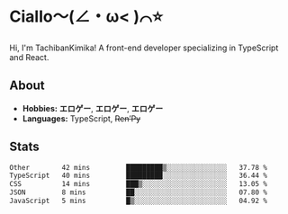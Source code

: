 # Ciallo～(∠・ω< )⌒⭐️

Hi, I'm TachibanKimika! A front-end developer specializing in TypeScript and React.

## About
- **Hobbies:** **エロゲー**, **エロゲー**, **エロゲー**
- **Languages:** TypeScript, ~~Ren’Py~~

## Stats
<!--START_SECTION:waka-->

```txt
Other        42 mins         █████████▒░░░░░░░░░░░░░░░   37.78 %
TypeScript   40 mins         █████████░░░░░░░░░░░░░░░░   36.44 %
CSS          14 mins         ███▒░░░░░░░░░░░░░░░░░░░░░   13.05 %
JSON         8 mins          ██░░░░░░░░░░░░░░░░░░░░░░░   07.80 %
JavaScript   5 mins          █▒░░░░░░░░░░░░░░░░░░░░░░░   04.92 %
```

<!--END_SECTION:waka-->

<!-- ![Metrics](https://metrics.lecoq.io/TachibanaKimika?template=classic&base.activity=0&base.community=0&base.repositories=0&languages=1&isocalendar=1&isocalendar.duration=half-year&languages.limit=8&languages.sections=most-used&languages.colors=github&languages.threshold=0%25&languages.indepth=false&languages.recent.load=300&languages.recent.days=14&config.timezone=Asia%2FShanghai)
 -->
